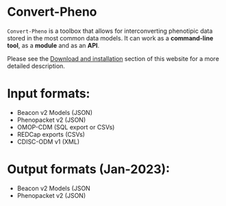 # Convert-Pheno

`Convert-Pheno` is a toolbox that allows for interconverting phenotipic data stored in the most common data models. It can work as a **command-line tool**, as a **module** and as an **API**. 

Please see the [Download and installation](download-and-installation.md) section of this website for a more detailed description.


# Input formats:

* Beacon v2 Models (JSON)
* Phenopacket v2 (JSON)
* OMOP-CDM (SQL export or CSVs)
* REDCap exports (CSVs)
* CDISC-ODM v1 (XML)

# Output formats (Jan-2023):

* Beacon v2 Models (JSON
* Phenopacket v2 (JSON)

